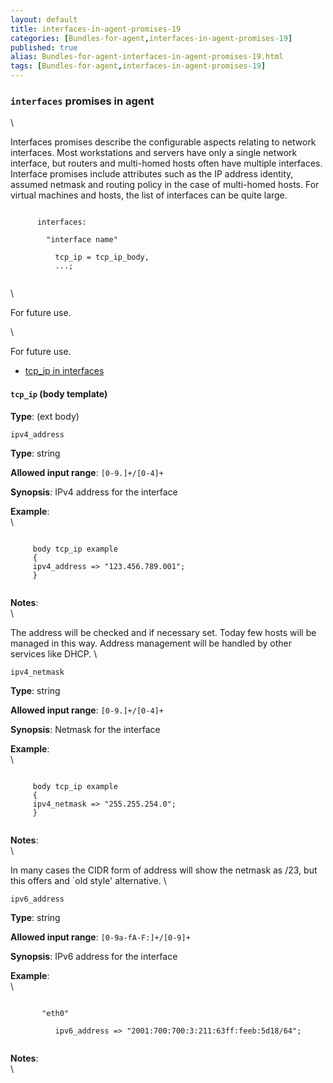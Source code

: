 ```yaml
---
layout: default
title: interfaces-in-agent-promises-19
categories: [Bundles-for-agent,interfaces-in-agent-promises-19]
published: true
alias: Bundles-for-agent-interfaces-in-agent-promises-19.html
tags: [Bundles-for-agent,interfaces-in-agent-promises-19]
---
```


### `interfaces` promises in agent

\

Interfaces promises describe the configurable aspects relating to
network interfaces. Most workstations and servers have only a single
network interface, but routers and multi-homed hosts often have multiple
interfaces. Interface promises include attributes such as the IP address
identity, assumed netmask and routing policy in the case of multi-homed
hosts. For virtual machines and hosts, the list of interfaces can be
quite large.

~~~~ {.smallexample}
     
      interfaces:
     
        "interface name"
     
          tcp_ip = tcp_ip_body,
          ...;
     
~~~~

\

For future use.

\

For future use.

-   [tcp\_ip in interfaces](#tcp_005fip-in-interfaces)

#### `tcp_ip` (body template)

**Type**: (ext body)

`ipv4_address`

**Type**: string

**Allowed input range**: `[0-9.]+/[0-4]+`

**Synopsis**: IPv4 address for the interface

**Example**:\
 \

~~~~ {.verbatim}
     
     body tcp_ip example
     {
     ipv4_address => "123.456.789.001";
     }
     
~~~~

**Notes**:\
 \

The address will be checked and if necessary set. Today few hosts will
be managed in this way. Address management will be handled by other
services like DHCP. \

`ipv4_netmask`

**Type**: string

**Allowed input range**: `[0-9.]+/[0-4]+`

**Synopsis**: Netmask for the interface

**Example**:\
 \

~~~~ {.verbatim}
     
     body tcp_ip example
     {
     ipv4_netmask => "255.255.254.0";
     }
     
~~~~

**Notes**:\
 \

In many cases the CIDR form of address will show the netmask as /23, but
this offers and \`old style' alternative. \

`ipv6_address`

**Type**: string

**Allowed input range**: `[0-9a-fA-F:]+/[0-9]+`

**Synopsis**: IPv6 address for the interface

**Example**:\
 \

~~~~ {.verbatim}
     
       "eth0"
     
          ipv6_address => "2001:700:700:3:211:63ff:feeb:5d18/64";
     
~~~~

**Notes**:\
 \
